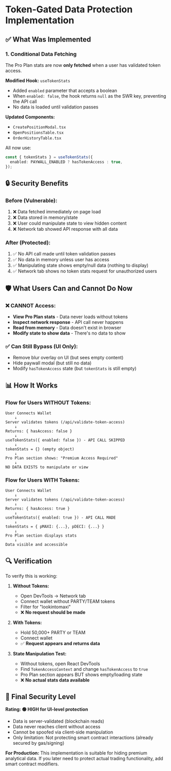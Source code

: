 # Token-Gated Data Protection Implementation

## ✅ What Was Implemented

### 1. Conditional Data Fetching

The Pro Plan stats are now **only fetched** when a user has validated token access.

**Modified Hook:** `useTokenStats`

- Added `enabled` parameter that accepts a boolean
- When `enabled: false`, the hook returns `null` as the SWR key, preventing the API call
- No data is loaded until validation passes

**Updated Components:**

- `CreatePositionModal.tsx`
- `OpenPositionsTable.tsx`
- `OrderHistoryTable.tsx`

All now use:

```typescript
const { tokenStats } = useTokenStats({
  enabled: PAYWALL_ENABLED ? hasTokenAccess : true,
});
```

## 🔒 Security Benefits

### Before (Vulnerable):

1. ❌ Data fetched immediately on page load
2. ❌ Data stored in memory/state
3. ❌ User could manipulate state to view hidden content
4. ❌ Network tab showed API response with all data

### After (Protected):

1. ✅ No API call made until token validation passes
2. ✅ No data in memory unless user has access
3. ✅ Manipulating state shows empty/null data (nothing to display)
4. ✅ Network tab shows no token stats request for unauthorized users

## 🛡️ What Users Can and Cannot Do Now

### ❌ CANNOT Access:

- **View Pro Plan stats** - Data never loads without tokens
- **Inspect network response** - API call never happens
- **Read from memory** - Data doesn't exist in browser
- **Modify state to show data** - There's no data to show

### ✅ Can Still Bypass (UI Only):

- Remove blur overlay on UI (but sees empty content)
- Hide paywall modal (but still no data)
- Modify `hasTokenAccess` state (but `tokenStats` is still empty)

## 📊 How It Works

### Flow for Users WITHOUT Tokens:

```
User Connects Wallet
    ↓
Server validates tokens (/api/validate-token-access)
    ↓
Returns: { hasAccess: false }
    ↓
useTokenStats({ enabled: false }) - API CALL SKIPPED
    ↓
tokenStats = {} (empty object)
    ↓
Pro Plan section shows: "Premium Access Required"
    ↓
NO DATA EXISTS to manipulate or view
```

### Flow for Users WITH Tokens:

```
User Connects Wallet
    ↓
Server validates tokens (/api/validate-token-access)
    ↓
Returns: { hasAccess: true }
    ↓
useTokenStats({ enabled: true }) - API CALL MADE
    ↓
tokenStats = { pMAXI: {...}, pDECI: {...} }
    ↓
Pro Plan section displays stats
    ↓
Data visible and accessible
```

## 🔍 Verification

To verify this is working:

1. **Without Tokens:**

   - Open DevTools → Network tab
   - Connect wallet without PARTY/TEAM tokens
   - Filter for "lookintomaxi"
   - ❌ **No request should be made**

2. **With Tokens:**

   - Hold 50,000+ PARTY or TEAM
   - Connect wallet
   - ✅ **Request appears and returns data**

3. **State Manipulation Test:**
   - Without tokens, open React DevTools
   - Find `TokenAccessContext` and change `hasTokenAccess` to `true`
   - Pro Plan section appears BUT shows empty/loading state
   - ❌ **No actual stats data available**

## 🎯 Final Security Level

**Rating: 🟢 HIGH for UI-level protection**

- Data is server-validated (blockchain reads)
- Data never reaches client without access
- Cannot be spoofed via client-side manipulation
- Only limitation: Not protecting smart contract interactions (already secured by gas/signing)

**For Production:**
This implementation is suitable for hiding premium analytical data. If you later need to protect actual trading functionality, add smart contract modifiers.
